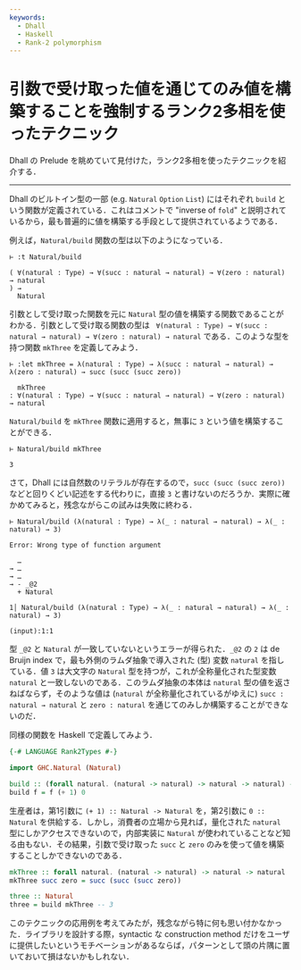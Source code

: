 ```yaml
---
keywords:
  - Dhall
  - Haskell
  - Rank-2 polymorphism
---
```


# 引数で受け取った値を通じてのみ値を構築することを強制するランク2多相を使ったテクニック

Dhall の Prelude を眺めていて見付けた，ランク2多相を使ったテクニックを紹介する．

---

Dhall のビルトイン型の一部 (e.g. `Natural` `Option` `List`) にはそれぞれ `build` という関数が定義されている．これはコメントで "inverse of `fold`" と説明されているから，最も普遍的に値を構築する手段として提供されているようである．

例えば，`Natural/build` 関数の型は以下のようになっている．

```dhall
⊢ :t Natural/build

( ∀(natural : Type) → ∀(succ : natural → natural) → ∀(zero : natural) → natural
) →
  Natural
```

引数として受け取った関数を元に `Natural` 型の値を構築する関数であることがわかる．引数として受け取る関数の型は ` ∀(natural : Type) → ∀(succ : natural → natural) → ∀(zero : natural) → natural` である．このような型を持つ関数 `mkThree` を定義してみよう．

```dhall
⊢ :let mkThree = λ(natural : Type) → λ(succ : natural → natural) → λ(zero : natural) → succ (succ (succ zero))

  mkThree
: ∀(natural : Type) → ∀(succ : natural → natural) → ∀(zero : natural) → natural
```

`Natural/build` を `mkThree` 関数に適用すると，無事に `3` という値を構築することができる．

```dhall
⊢ Natural/build mkThree

3
```

さて，Dhall には自然数のリテラルが存在するので，`succ (succ (succ zero))` などと回りくどい記述をする代わりに，直接 `3` と書けないのだろうか．実際に確かめてみると，残念ながらこの試みは失敗に終わる．

```dhall
⊢ Natural/build (λ(natural : Type) → λ(_ : natural → natural) → λ(_ : natural) → 3)

Error: Wrong type of function argument

  …
→ …
→ …
→ - _@2
  + Natural

1│ Natural/build (λ(natural : Type) → λ(_ : natural → natural) → λ(_ : natural) → 3)

(input):1:1
```

型 `_@2` と `Natural` が一致していないというエラーが得られた．`_@2` の `2` は de Bruijn index で，最も外側のラムダ抽象で導入された (型) 変数 `natural` を指している．値 `3` は大文字の `Natural` 型を持つが，これが全称量化された型変数 `natural` と一致しないのである．このラムダ抽象の本体は `natural` 型の値を返さねばならず，そのような値は (`natural` が全称量化されているがゆえに) `succ : natural → natural` と `zero : natural` を通じてのみしか構築することができないのだ．

同様の関数を Haskell で定義してみよう．

```haskell
{-# LANGUAGE Rank2Types #-}

import GHC.Natural (Natural)

build :: (forall natural. (natural -> natural) -> natural -> natural) -> Natural
build f = f (+ 1) 0
```

生産者は，第1引数に `(+ 1) :: Natural -> Natural` を，第2引数に `0 :: Natural` を供給する．しかし，消費者の立場から見れば，量化された `natural` 型にしかアクセスできないので，内部実装に `Natural` が使われていることなど知る由もない．その結果，引数で受け取った `succ` と `zero` のみを使って値を構築することしかできないのである．

```haskell
mkThree :: forall natural. (natural -> natural) -> natural -> natural
mkThree succ zero = succ (succ (succ zero))

three :: Natural
three = build mkThree -- 3
```

このテクニックの応用例を考えてみたが，残念ながら特に何も思い付かなかった．ライブラリを設計する際，syntactic な construction method だけをユーザに提供したいというモチベーションがあるならば，パターンとして頭の片隅に置いておいて損はないかもしれない．
